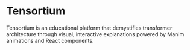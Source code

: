 # Tensortium
Tensortium is an educational platform that demystifies transformer architecture through visual, interactive explanations powered by Manim animations and React components.
